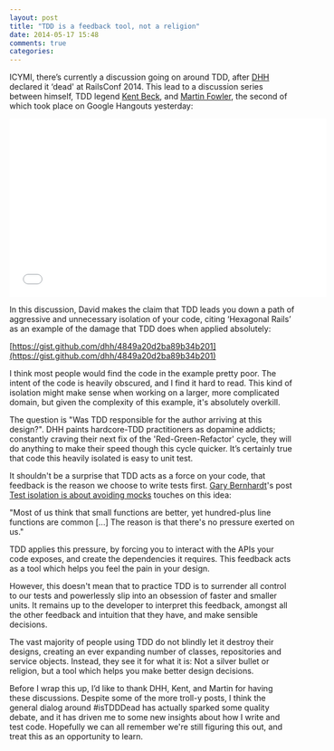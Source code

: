 ```yaml
---
layout: post
title: "TDD is a feedback tool, not a religion"
date: 2014-05-17 15:48
comments: true
categories: 
---
```


ICYMI, there’s currently a discussion going on around TDD, after [DHH](https://twitter.com/dhh) declared it ‘dead' at RailsConf 2014. This lead to a discussion series between himself, TDD legend [Kent Beck](https://twitter.com/KentBeck), and [Martin Fowler](https://twitter.com/martinfowler), the second of which took place on Google Hangouts yesterday:

<iframe width="560" height="315" src="//www.youtube.com/embed/JoTB2mcjU7w" frameborder="0" allowfullscreen></iframe>

In this discussion, David makes the claim that TDD leads you down a path of aggressive and unnecessary isolation of your code, citing ‘Hexagonal Rails’ as an example of the damage that TDD does when applied absolutely:

[https://gist.github.com/dhh/4849a20d2ba89b34b201](https://gist.github.com/dhh/4849a20d2ba89b34b201)

I think most people would find the code in the example pretty poor. The intent of the code is heavily obscured, and I find it hard to read. This kind of isolation might make sense when working on a larger, more complicated domain, but given the complexity of this example, it's absolutely overkill.

The question is "Was TDD responsible for the author arriving at this design?". DHH paints hardcore-TDD practitioners as dopamine addicts; constantly craving their next fix of the 'Red-Green-Refactor' cycle, they will do anything to make their speed though this cycle quicker. It’s certainly true that code this heavily isolated is easy to unit test.

It shouldn't be a surprise that TDD acts as a force on your code, that feedback is the reason we choose to write tests first. [Gary Bernhardt](https://twitter.com/garybernhardt)'s post [Test isolation is about avoiding mocks](https://www.destroyallsoftware.com/blog/2014/test-isolation-is-about-avoiding-mocks) touches on this idea:

"Most of us think that small functions are better, yet hundred-plus line functions are common [...] The reason is that there's no pressure exerted on us."

TDD applies this pressure, by forcing you to interact with the APIs your code exposes, and create the dependencies it requires. This feedback acts as a tool which helps you feel the pain in your design.

However, this doesn't mean that to practice TDD is to surrender all control to our tests and powerlessly slip into an obsession of faster and smaller units. It remains up to the developer to interpret this feedback, amongst all the other feedback and intuition that they have, and make sensible decisions.

The vast majority of people using TDD do not blindly let it destroy their designs, creating an ever expanding number of classes, repositories and service objects. Instead, they see it for what it is: Not a silver bullet or religion, but a tool which helps you make better design decisions.

Before I wrap this up, I’d like to thank DHH, Kent, and Martin for having these discussions. Despite some of the more troll-y posts, I think the general dialog around #isTDDDead has actually sparked some quality debate, and it has driven me to some new insights about how I write and test code. Hopefully we can all remember we're still figuring this out, and treat this as an opportunity to learn.
